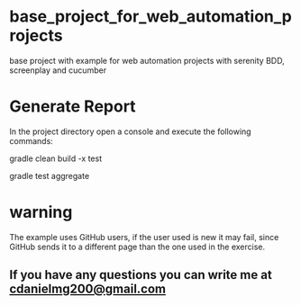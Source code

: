 # base_project_for_web_automation_projects
base project with example for web automation projects with serenity BDD, screenplay and cucumber

# Generate Report

In the project directory open a console and execute the following commands:
 
 gradle clean build -x test
 
 gradle test aggregate
  
# warning
The example uses GitHub users, if the user used is new it may fail, since GitHub sends it to a different page than the one used in the exercise.

## If you have any questions you can write me at cdanielmg200@gmail.com
